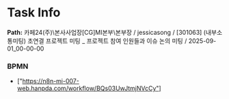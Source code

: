 # Task Info

**Path:** 카페24(주)\본사사업장\[CG]MI본부\본부장 / jessicasong / [301063] (내부소통미팅) 초연결 프로젝트 미팅 _ 프로젝트 참여 인원들과 이슈 논의 미팅 / 2025-09-01_00-00-00

### BPMN
- ["https://n8n-mi-007-web.hanpda.com/workflow/BQs03UwJtmjNVcCy"]

